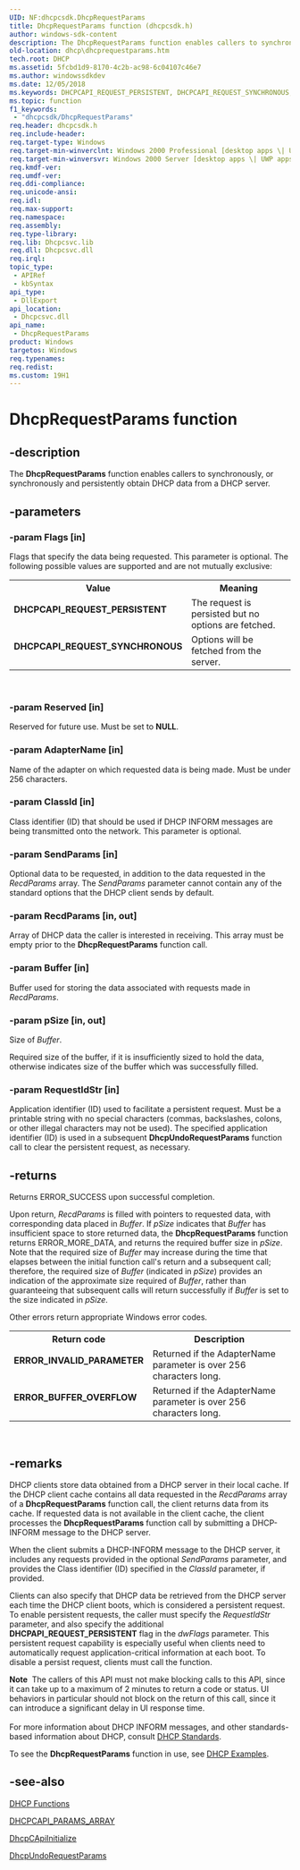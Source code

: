 ```yaml
---
UID: NF:dhcpcsdk.DhcpRequestParams
title: DhcpRequestParams function (dhcpcsdk.h)
author: windows-sdk-content
description: The DhcpRequestParams function enables callers to synchronously, or synchronously and persistently obtain DHCP data from a DHCP server.
old-location: dhcp\dhcprequestparams.htm
tech.root: DHCP
ms.assetid: 5fcbd1d9-8170-4c2b-ac98-6c04107c46e7
ms.author: windowssdkdev
ms.date: 12/05/2018
ms.keywords: DHCPCAPI_REQUEST_PERSISTENT, DHCPCAPI_REQUEST_SYNCHRONOUS, DhcpRequestParams, DhcpRequestParams function [DHCP], _dhcp_dhcprequestparams, dhcp.dhcprequestparams, dhcpcsdk/DhcpRequestParams
ms.topic: function
f1_keywords: 
 - "dhcpcsdk/DhcpRequestParams"
req.header: dhcpcsdk.h
req.include-header: 
req.target-type: Windows
req.target-min-winverclnt: Windows 2000 Professional [desktop apps \| UWP apps]
req.target-min-winversvr: Windows 2000 Server [desktop apps \| UWP apps]
req.kmdf-ver: 
req.umdf-ver: 
req.ddi-compliance: 
req.unicode-ansi: 
req.idl: 
req.max-support: 
req.namespace: 
req.assembly: 
req.type-library: 
req.lib: Dhcpcsvc.lib
req.dll: Dhcpcsvc.dll
req.irql: 
topic_type:
 - APIRef
 - kbSyntax
api_type:
 - DllExport
api_location:
 - Dhcpcsvc.dll
api_name:
 - DhcpRequestParams
product: Windows
targetos: Windows
req.typenames: 
req.redist: 
ms.custom: 19H1
---
```


# DhcpRequestParams function


## -description


The 
<b>DhcpRequestParams</b> function enables callers to synchronously, or synchronously and persistently obtain DHCP data from a DHCP server.


## -parameters




### -param Flags [in]

Flags that specify the data being requested. This parameter is optional. The following possible values are supported and are not mutually exclusive:

<table>
<tr>
<th>Value</th>
<th>Meaning</th>
</tr>
<tr>
<td width="40%"><a id="DHCPCAPI_REQUEST_PERSISTENT"></a><a id="dhcpcapi_request_persistent"></a><dl>
<dt><b>DHCPCAPI_REQUEST_PERSISTENT</b></dt>
</dl>
</td>
<td width="60%">
The request is persisted but no options are fetched.

</td>
</tr>
<tr>
<td width="40%"><a id="DHCPCAPI_REQUEST_SYNCHRONOUS"></a><a id="dhcpcapi_request_synchronous"></a><dl>
<dt><b>DHCPCAPI_REQUEST_SYNCHRONOUS</b></dt>
</dl>
</td>
<td width="60%">
Options will be fetched from the server.

</td>
</tr>
</table>
 


### -param Reserved [in]

Reserved for future use. Must be set to <b>NULL</b>.


### -param AdapterName [in]

Name of the adapter on which requested data is being made. Must be under 256 characters.


### -param ClassId [in]

Class identifier (ID) that should be used if DHCP INFORM messages are being transmitted onto the network. This parameter is optional.


### -param SendParams [in]

Optional data to be requested, in addition to the data requested in the <i>RecdParams</i> array. The <i>SendParams</i> parameter cannot contain any of the standard options that the DHCP client sends by default.


### -param RecdParams [in, out]

Array of DHCP data the caller is interested in receiving. This array must be empty prior to the 
<b>DhcpRequestParams</b> function call.


### -param Buffer [in]

Buffer used for storing the data associated with requests made in <i>RecdParams</i>.


### -param pSize [in, out]

Size of <i>Buffer</i>. 




Required size of the buffer, if it is insufficiently sized to hold the data, otherwise indicates size of the buffer which was successfully filled.


### -param RequestIdStr [in]

Application identifier (ID) used to facilitate a persistent request. Must be a printable string with no special characters (commas, backslashes, colons, or other illegal characters may not be used). The specified application identifier (ID) is used in a subsequent 
<b>DhcpUndoRequestParams</b> function call to clear the persistent request, as necessary.


## -returns



Returns ERROR_SUCCESS upon successful completion.

Upon return, <i>RecdParams</i> is filled with pointers to requested data, with corresponding data placed in <i>Buffer</i>. If <i>pSize</i> indicates that <i>Buffer</i> has insufficient space to store returned data, the 
<b>DhcpRequestParams</b> function returns ERROR_MORE_DATA, and returns the required buffer size in <i>pSize</i>. Note that the required size of <i>Buffer</i> may increase during the time that elapses between the initial function call's return and a subsequent call; therefore, the required size of <i>Buffer</i> (indicated in <i>pSize</i>) provides an indication of the approximate size required of <i>Buffer</i>, rather than guaranteeing that subsequent calls will return successfully if <i>Buffer</i> is set to the size indicated in <i>pSize</i>.

Other errors return appropriate Windows error codes.

<table>
<tr>
<th>Return code</th>
<th>Description</th>
</tr>
<tr>
<td width="40%">
<dl>
<dt><b>ERROR_INVALID_PARAMETER</b></dt>
</dl>
</td>
<td width="60%">
Returned if the AdapterName parameter is over 256 characters long.

</td>
</tr>
<tr>
<td width="40%">
<dl>
<dt><b>ERROR_BUFFER_OVERFLOW</b></dt>
</dl>
</td>
<td width="60%">
Returned if the AdapterName parameter is over 256 characters long.

</td>
</tr>
</table>
 




## -remarks



DHCP clients store data obtained from a DHCP server in their local cache. If the DHCP client cache contains all data requested in the <i>RecdParams</i> array of a 
<b>DhcpRequestParams</b> function call, the client returns data from its cache. If requested data is not available in the client cache, the client processes the 
<b>DhcpRequestParams</b> function call by submitting a DHCP-INFORM message to the DHCP server.

When the client submits a DHCP-INFORM message to the DHCP server, it includes any requests provided in the optional <i>SendParams</i> parameter, and provides the Class identifier (ID) specified in the <i>ClassId</i> parameter, if provided.

Clients can also specify that DHCP data be retrieved from the DHCP server each time the DHCP client boots, which is considered a persistent request. To enable persistent requests, the caller must specify the <i>RequestIdStr</i> parameter, and also specify the additional <b>DHCPAPI_REQUEST_PERSISTENT</b> flag in the <i>dwFlags</i> parameter. This persistent request capability is especially useful when clients need to automatically request application-critical information at each boot. To disable a persist request, clients must call the 
 function.

<div class="alert"><b>Note</b>  The callers of this API must not make blocking calls to this API, since it can take up to a maximum of 2 minutes to return a code or status. UI behaviors in particular should not block on the return of this call, since it can introduce a significant delay in UI response time.</div>
<div> </div>
For more information about DHCP INFORM messages, and other standards-based information about DHCP, consult 
<a href="https://docs.microsoft.com/previous-versions/windows/desktop/dhcp/about-dynamic-host-configuration-protocol">DHCP Standards</a>.

To see the 
<b>DhcpRequestParams</b> function in use, see 
<a href="https://docs.microsoft.com/previous-versions/windows/desktop/dhcp/dhcp-client-api-examples">DHCP Examples</a>.




## -see-also




<a href="https://docs.microsoft.com/previous-versions/windows/desktop/dhcp/dhcp-functions">DHCP Functions</a>



<a href="https://docs.microsoft.com/windows/win32/api/dhcpcsdk/ns-dhcpcsdk-dhcpcapi_params_array">DHCPCAPI_PARAMS_ARRAY</a>



<a href="https://docs.microsoft.com/previous-versions/windows/desktop/api/dhcpcsdk/nf-dhcpcsdk-dhcpcapiinitialize">DhcpCApiInitialize</a>



<a href="https://docs.microsoft.com/previous-versions/windows/desktop/api/dhcpcsdk/nf-dhcpcsdk-dhcpundorequestparams">DhcpUndoRequestParams</a>
 

 

